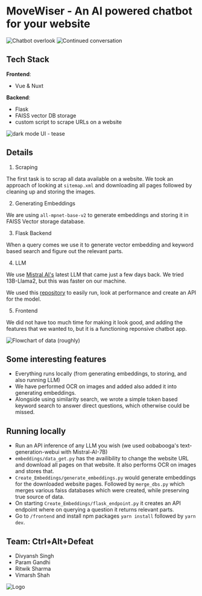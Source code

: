 # MoveWiser - An AI powered chatbot for your website

![Chatbot overlook](images/demo-screenshot.png)
![Continued conversation](images/continued-question.png)

## Tech Stack

**Frontend**:
- Vue & Nuxt

**Backend**:
- Flask
- FAISS vector DB storage
- custom script to scrape URLs on a website

![dark mode UI - tease](images/dark-mode-image.jpeg)

## Details

1. Scraping

The first task is to scrap all data available on a website. We took an approach of looking at `sitemap.xml` and downloading all pages followed by cleaning up and storing the images.

2. Generating Embeddings

We are using `all-mpnet-base-v2` to generate embeddings and storing it in FAISS Vector storage database.

3. Flask Backend

When a query comes we use it to generate vector embedding and keyword based search and figure out the relevant parts.

4. LLM

We use [Mistral AI's](https://mistral.ai/news/announcing-mistral-7b/) latest LLM that came just a few days back. We tried 13B-Llama2, but this was faster on our machine.

We used this [repository](https://github.com/oobabooga/text-generation-webui) to easily run, look at performance and create an API for the model.

5. Frontend

We did not have too much time for making it look good, and adding the features that we wanted to, but it is a functioning reponsive chatbot app.


![Flowchart of data (roughly)](images/flowchart-of-app.jpeg)

## Some interesting features

- Everything runs locally (from generating embeddings, to storing, and also running LLM)
- We have performed OCR on images and added also added it into generating embeddings.
- Alongside using similarity search, we wrote a simple token based keyword search to answer direct questions, which otherwise could be missed.


## Running locally

- Run an API inference of any LLM you wish (we used oobabooga's text-generation-webui with Mistral-AI-7B)
- `embeddings/data_get.py` has the availibility to change the website URL and download all pages on that website. It also performs OCR on images and stores that.
- `Create_Embeddings/generate_embeddings.py` would generate embeddings for the downloaded website pages. Followed by `merge_dbs.py` which merges various faiss databases which were created, while preserving true source of data.
- On starting `Create_Embeddings/flask_endpoint.py` it creates an API endpoint where on querying a question it returns relevant parts.
- Go to `/frontend` and install npm packages `yarn install` followed by `yarn dev`.


## Team: Ctrl+Alt+Defeat

- Divyansh Singh
- Param Gandhi
- Ritwik Sharma
- Vimarsh Shah



![Logo](images/movewiser-logo.png)